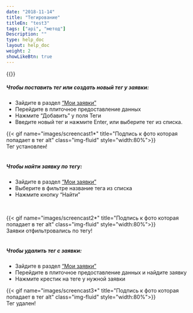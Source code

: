 ```yaml
---
date: "2018-11-14"
title: "Тегирование"
titleEn: "test3"
tags: ["api", "метод"]
Description: ""
type: help_doc
layout: help_doc
weight: 2
showLikeBtn: true
---
```


{{<alert icon="info-circle" color="alert11-light" text="Теги позволяют быстро найти заявку среди других." close="false">}}


##### Чтобы поставить тег или создать новый тег у заявки:
* Зайдите в раздел <a href=" https://my.fesco.com/requests" target="_blank">“Мои заявки” </a>
* Перейдите в плиточное предоставление данных
* Нажмите “Добавить” у поля Теги
* Введите новый тег и нажмите Enter, или выберите тег из списка. <br/>

{{< gif name="images/screencast1*" title="Подпись к фото которая попадает в тег alt" class="img-fluid" style="width:80%">}}
<br/>
Тег установлен!
<br/>
<br/>
##### Чтобы найти заявку по тегу:
* Зайдите в раздел <a href=" https://my.fesco.com/requests" target="_blank">“Мои заявки” </a> 
* Выберите в фильтре название тега из списка
* Нажмите кнопку “Найти”
<br/>

{{< gif name="images/screencast2*" title="Подпись к фото которая попадает в тег alt" class="img-fluid" style="width:80%">}}
<br/>
Заявки отфильтровались по тегу!
<br/>
<br/>
##### Чтобы удалить тег с заявки:
* Зайдите в раздел <a href=" https://my.fesco.com/requests" target="_blank">“Мои заявки” </a> 
* Перейдите в плиточное предоставление данных и найдите заявку
* Нажмите крестик на теге у нужной заявки <br/>

{{< gif name="images/screencast3*" title="Подпись к фото которая попадает в тег alt" class="img-fluid" style="width:80%">}}
 <br/>
Тег удален!
 <br/>


